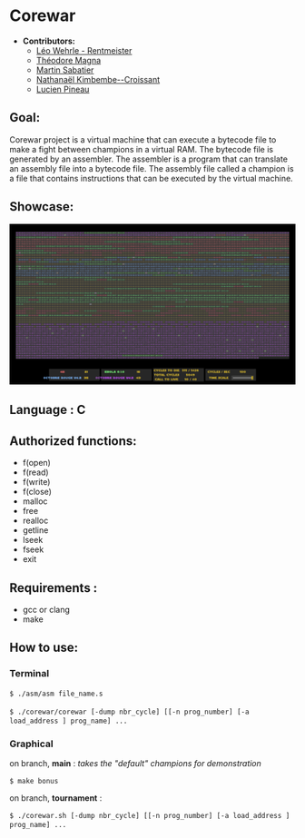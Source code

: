 # Corewar
- **Contributors:**
  - [Léo Wehrle - Rentmeister](https://github.com/leoWherle)
  - [Théodore Magna](https://github.com/TheodoreEpitech)
  - [Martin Sabatier](https://github.com/Nevi1)
  - [Nathanaël Kimbembe--Croissant](https://github.com/Nathanael-Kimbembe)
  - [Lucien Pineau](https://github.com/mathematisse)

## Goal:
  Corewar project is a virtual machine that can execute a bytecode file to make a fight between champions in a virtual RAM. The bytecode file is generated by an assembler. The assembler is a program that can translate an assembly file into a bytecode file. The assembly file called a champion is a file that contains instructions that can be executed by the virtual machine.

## Showcase:
  ![Corewar](assets/corewar_showcase.png)

## Language : C

## Authorized functions:
  - f(open)
  - f(read)
  - f(write)
  - f(close)
  - malloc
  - free
  - realloc
  - getline
  - lseek
  - fseek
  - exit

## Requirements :
  - gcc or clang
  - make

## How to use:

### Terminal

    $ ./asm/asm file_name.s

    $ ./corewar/corewar [-dump nbr_cycle] [[-n prog_number] [-a load_address ] prog_name] ...

### Graphical

  on branch, **main** : *takes the "default" champions for demonstration*

    $ make bonus

  on branch, **tournament** :

    $ ./corewar.sh [-dump nbr_cycle] [[-n prog_number] [-a load_address ] prog_name] ...
